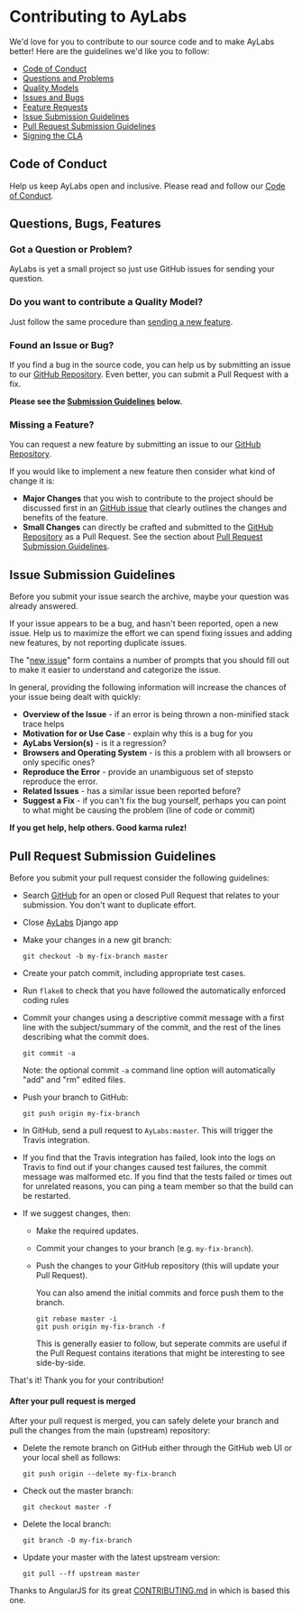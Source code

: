 # Contributing to AyLabs

We'd love for you to contribute to our source code and to make AyLabs better!
Here are the guidelines we'd like you to follow:

* [Code of Conduct](#coc)
* [Questions and Problems](#question)
* [Quality Models](#qualitymodel)
* [Issues and Bugs](#issue)
* [Feature Requests](#feature)
* [Issue Submission Guidelines](#submit)
* [Pull Request Submission Guidelines](#submit-pr)
* [Signing the CLA](#cla)

## <a name="coc"></a> Code of Conduct

Help us keep AyLabs open and inclusive. Please read and follow our [Code of Conduct][coc].

## <a name="requests"></a> Questions, Bugs, Features

### <a name="question"></a> Got a Question or Problem?

AyLabs is yet a small project so just use GitHub issues for sending your question.

### <a name="qualitymodel"></a> Do you want to contribute a Quality Model?

Just follow the same procedure than [sending a new feature](#feature).

### <a name="issue"></a> Found an Issue or Bug?

If you find a bug in the source code, you can help us by submitting an issue to our
[GitHub Repository][github]. Even better, you can submit a Pull Request with a fix.

**Please see the [Submission Guidelines](#submit) below.**


### <a name="feature"></a> Missing a Feature?

You can request a new feature by submitting an issue to our [GitHub Repository][github-issues].

If you would like to implement a new feature then consider what kind of change it is:

* **Major Changes** that you wish to contribute to the project should be discussed first in an
  [GitHub issue][github-issues] that clearly outlines the changes and benefits of the feature.
* **Small Changes** can directly be crafted and submitted to the [GitHub Repository][github]
  as a Pull Request. See the section about [Pull Request Submission Guidelines](#submit-pr).


## <a name="submit"></a> Issue Submission Guidelines
Before you submit your issue search the archive, maybe your question was already answered.

If your issue appears to be a bug, and hasn't been reported, open a new issue. Help us to maximize
the effort we can spend fixing issues and adding new features, by not reporting duplicate issues.

The "[new issue][github-new-issue]" form contains a number of prompts that you should fill out to
make it easier to understand and categorize the issue.

In general, providing the following information will increase the chances of your issue being dealt
with quickly:

* **Overview of the Issue** - if an error is being thrown a non-minified stack trace helps
* **Motivation for or Use Case** - explain why this is a bug for you
* **AyLabs Version(s)** - is it a regression?
* **Browsers and Operating System** - is this a problem with all browsers or only specific ones?
* **Reproduce the Error** - provide an unambiguous set of stepsto reproduce the error.
* **Related Issues** - has a similar issue been reported before?
* **Suggest a Fix** - if you can't fix the bug yourself, perhaps you can point to what might be
  causing the problem (line of code or commit)

**If you get help, help others. Good karma rulez!**

## <a name="submit-pr"></a> Pull Request Submission Guidelines
Before you submit your pull request consider the following guidelines:

* Search [GitHub](https://github.com/Bitergia/AyLabs/pulls) for an open or closed Pull Request
  that relates to your submission. You don't want to duplicate effort.
* Close [AyLabs][github] Django app
* Make your changes in a new git branch:

    ```shell
    git checkout -b my-fix-branch master
    ```

* Create your patch commit, including appropriate test cases.
* Run `flake8` to check that you have followed the automatically enforced coding rules
* Commit your changes using a descriptive commit message with a first line with the subject/summary of the commit, and the rest of the lines describing what the commit does.

    ```shell
    git commit -a
    ```
  Note: the optional commit `-a` command line option will automatically "add" and "rm" edited files.

* Push your branch to GitHub:

    ```shell
    git push origin my-fix-branch
    ```

* In GitHub, send a pull request to `AyLabs:master`. This will trigger the Travis integration.

* If you find that the Travis integration has failed, look into the logs on Travis to find out
if your changes caused test failures, the commit message was malformed etc. If you find that the
tests failed or times out for unrelated reasons, you can ping a team member so that the build can be
restarted.

* If we suggest changes, then:

  * Make the required updates.
  * Commit your changes to your branch (e.g. `my-fix-branch`).
  * Push the changes to your GitHub repository (this will update your Pull Request).

    You can also amend the initial commits and force push them to the branch.

    ```shell
    git rebase master -i
    git push origin my-fix-branch -f
    ```

    This is generally easier to follow, but seperate commits are useful if the Pull Request contains
    iterations that might be interesting to see side-by-side.

That's it! Thank you for your contribution!

#### After your pull request is merged

After your pull request is merged, you can safely delete your branch and pull the changes
from the main (upstream) repository:

* Delete the remote branch on GitHub either through the GitHub web UI or your local shell as follows:

    ```shell
    git push origin --delete my-fix-branch
    ```

* Check out the master branch:

    ```shell
    git checkout master -f
    ```

* Delete the local branch:

    ```shell
    git branch -D my-fix-branch
    ```

* Update your master with the latest upstream version:

    ```shell
    git pull --ff upstream master
    ```


Thanks to AngularJS for its great [CONTRIBUTING.md][angular-contrib] in which is based this one.

[angular-contrib]: https://github\.com/Bitergia/AyLabs/blob/master/CONTRIBUTING.md
[coc]: https://github\.com/Bitergia/AyLabs/blob/master/CODE_OF_CONDUCT.md
[github-issues]: https://github\.com/Bitergia/AyLabs/issues
[github-new-issue]: https://github\.com/Bitergia/AyLabs/issues/new
[github]: https://github\.com/Bitergia/AyLabs
